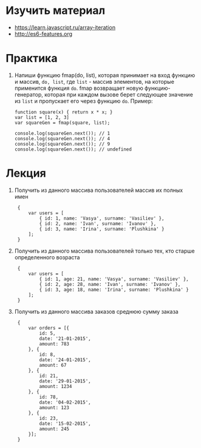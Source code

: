 # Изучить материал

+ https://learn.javascript.ru/array-iteration
+ http://es6-features.org

# Практика
 

 1) Напиши функцию fmap(do, list), которая принимает на вход функцию и массив, `do, list`, где `list` - массив элементов, на которые применится функция `do`. fmap возвращает новую функцию-генератор, которая при каждом вызове берет следующее значение из `list` и пропускает его через функцию `do`. Пример:

  
        function square(x) { return x * x; }
        var list = [1, 2, 3]
        var squareGen = fmap(square, list);

        console.log(squareGen.next()); // 1
        console.log(squareGen.next()); // 4
        console.log(squareGen.next()); // 9
        console.log(squareGen.next()); // undefined



# Лекция 

1. Получить из данного массива пользователей массив их полных имен


        {
            var users = [
                { id: 1, name: 'Vasya', surname: 'Vasiliev' },
                { id: 2, name: 'Ivan', surname: 'Ivanov' },
                { id: 3, name: 'Irina', surname: 'Plushkina' }
            ];
        }

2. Получить из данного массива пользователей только тех, кто старше определенного возраста

        {
            var users = [
                { id: 1, age: 21, name: 'Vasya', surname: 'Vasiliev' },
                { id: 2, age: 28, name: 'Ivan', surname: 'Ivanov' },
                { id: 3, age: 18, name: 'Irina', surname: 'Plushkina' }
            ];
        }



3. Получить из данного массива заказов среднюю сумму заказа

        {
            var orders = [{
                id: 5,
                date: '21-01-2015',
                amount: 783
            }, {
                id: 8,
                date: '24-01-2015',
                amount: 67
            }, {
                id: 21,
                date: '29-01-2015',
                amount: 1234
            }, {
                id: 78,
                date: '04-02-2015',
                amount: 123
            }, {
                id: 23,
                date: '15-02-2015',
                amount: 245
            }];
        }